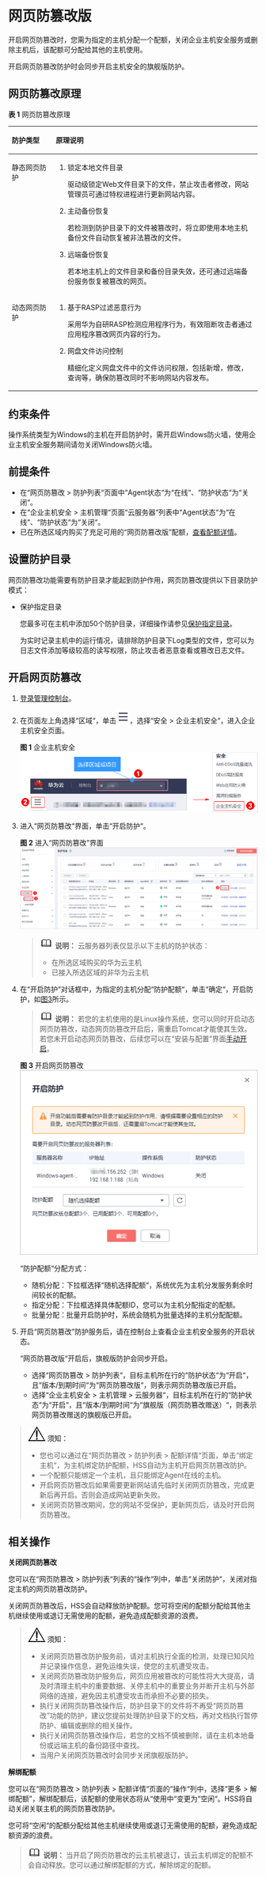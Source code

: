 # 网页防篡改版<a name="hss_01_0214"></a>

开启网页防篡改时，您需为指定的主机分配一个配额，关闭企业主机安全服务或删除主机后，该配额可分配给其他的主机使用。

开启网页防篡改防护时会同步开启主机安全的旗舰版防护。

## 网页防篡改原理<a name="section6586124234917"></a>

**表 1**  网页防篡改原理

<a name="table171301423115020"></a>
<table><thead align="left"><tr id="row101311123165010"><th class="cellrowborder" valign="top" width="17.669999999999998%" id="mcps1.2.3.1.1"><p id="p5131112316508"><a name="p5131112316508"></a><a name="p5131112316508"></a>防护类型</p>
</th>
<th class="cellrowborder" valign="top" width="82.33%" id="mcps1.2.3.1.2"><p id="p101312235504"><a name="p101312235504"></a><a name="p101312235504"></a>原理说明</p>
</th>
</tr>
</thead>
<tbody><tr id="row1213192345010"><td class="cellrowborder" valign="top" width="17.669999999999998%" headers="mcps1.2.3.1.1 "><p id="p191311323115011"><a name="p191311323115011"></a><a name="p191311323115011"></a>静态网页防护</p>
</td>
<td class="cellrowborder" valign="top" width="82.33%" headers="mcps1.2.3.1.2 "><a name="ol2079014295015"></a><a name="ol2079014295015"></a><ol id="ol2079014295015"><li>锁定本地文件目录<p id="p579011429509"><a name="p579011429509"></a><a name="p579011429509"></a>驱动级锁定Web文件目录下的文件，禁止攻击者修改，网站管理员可通过特权进程进行更新网站内容。</p>
</li><li>主动备份恢复<p id="p879014426509"><a name="p879014426509"></a><a name="p879014426509"></a>若检测到防护目录下的文件被篡改时，将立即使用本地主机备份文件自动恢复被非法篡改的文件。</p>
</li><li>远端备份恢复<p id="p77900421506"><a name="p77900421506"></a><a name="p77900421506"></a>若本地主机上的文件目录和备份目录失效，还可通过远端备份服务恢复被篡改的网页。</p>
</li></ol>
</td>
</tr>
<tr id="row11131142385011"><td class="cellrowborder" valign="top" width="17.669999999999998%" headers="mcps1.2.3.1.1 "><p id="p11131122325014"><a name="p11131122325014"></a><a name="p11131122325014"></a>动态网页防护</p>
</td>
<td class="cellrowborder" valign="top" width="82.33%" headers="mcps1.2.3.1.2 "><a name="ol37451749195010"></a><a name="ol37451749195010"></a><ol id="ol37451749195010"><li>基于RASP过滤恶意行为<p id="p15745174925017"><a name="p15745174925017"></a><a name="p15745174925017"></a>采用华为自研RASP检测应用程序行为，有效阻断攻击者通过应用程序篡改网页内容的行为。</p>
</li><li>网盘文件访问控制<p id="p6745649125020"><a name="p6745649125020"></a><a name="p6745649125020"></a>精细化定义网盘文件中的文件访问权限，包括新增，修改，查询等，确保防篡改同时不影响网站内容发布。</p>
</li></ol>
</td>
</tr>
</tbody>
</table>

## 约束条件<a name="section11225204110314"></a>

操作系统类型为Windows的主机在开启防护时，需开启Windows防火墙，使用企业主机安全服务期间请勿关闭Windows防火墙。

## 前提条件<a name="section1167255181511"></a>

-   在“网页防篡改  \>  防护列表“页面中“Agent状态“为“在线“、“防护状态“为“关闭“。
-   在“企业主机安全  \>  主机管理“页面“云服务器“列表中“Agent状态“为“在线“、“防护状态“为“关闭“。
-   已在所选区域内购买了充足可用的“网页防篡改版”配额，[查看配额详情](https://support.huaweicloud.com/hss_faq/hss_01_0156.html#section1)。

## 设置防护目录<a name="section16232142216125"></a>

网页防篡改功能需要有防护目录才能起到防护作用，网页防篡改提供以下目录防护模式：

-   保护指定目录

    您最多可在主机中添加50个防护目录，详细操作请参见[保护指定目录](添加防护目录.md#section4367121594314)。

    为实时记录主机中的运行情况，请排除防护目录下Log类型的文件，您可以为日志文件添加等级较高的读写权限，防止攻击者恶意查看或篡改日志文件。


## 开启网页防篡改<a name="section640721810126"></a>

1.  [登录管理控制台](https://console.huaweicloud.com)。
2.  在页面左上角选择“区域“，单击![](figures/icon-servicelist.png)，选择“安全  \>  企业主机安全“，进入企业主机安全页面。

    **图 1**  企业主机安全<a name="hss_01_0229_fig1855613765114"></a>  
    ![](figures/企业主机安全.png "企业主机安全")

3.  进入“网页防篡改“界面，单击“开启防护“。

    **图 2**  进入“网页防篡改”界面<a name="fig9672155819720"></a>  
    ![](figures/进入-网页防篡改-界面.png "进入-网页防篡改-界面")

    >![](public_sys-resources/icon-note.gif) **说明：** 
    >云服务器列表仅显示以下主机的防护状态：
    >-   在所选区域购买的华为云主机
    >-   已接入所选区域的非华为云主机

4.  在“开启防护“对话框中，为指定的主机分配“防护配额“，单击“确定“，开启防护，如[图3](#fig20655720125915)所示。

    >![](public_sys-resources/icon-note.gif) **说明：** 
    >若您的主机使用的是Linux操作系统，您可以同时开启动态网页防篡改，动态网页防篡改开启后，需重启Tomcat才能使其生效。
    >若您未开启动态网页防篡改，后续您可以在“安装与配置“界面[手动开启](开启动态网页防篡改.md)。

    **图 3**  开启网页防篡改<a name="fig20655720125915"></a>  
    ![](figures/开启网页防篡改.png "开启网页防篡改")

    “防护配额“分配方式：

    -   随机分配：下拉框选择“随机选择配额“，系统优先为主机分发服务剩余时间较长的配额。
    -   指定分配：下拉框选择具体配额ID，您可以为主机分配指定的配额。
    -   批量分配：批量开启防护时，系统会随机为批量选择的主机分配配额。

5.  开启“网页防篡改”防护服务后，请在控制台上查看企业主机安全服务的开启状态。

    “网页防篡改版“开启后，旗舰版防护会同步开启。

    -   选择“网页防篡改  \>  防护列表“，目标主机所在行的“防护状态“为“开启“，且“版本/到期时间“为“网页防篡改版“，则表示网页防篡改版已开启。
    -   选择“企业主机安全  \>  主机管理  \>  云服务器“，目标主机所在行的“防护状态“为“开启“，且“版本/到期时间“为“旗舰版（网页防篡改赠送）“，则表示网页防篡改赠送的旗舰版已开启。


>![](public_sys-resources/icon-notice.gif) **须知：** 
>-   您也可以通过在“网页防篡改  \>  防护列表  \>  配额详情“页面，单击“绑定主机“，为主机绑定防护配额，HSS自动为主机开启网页防篡改防护。
>-   一个配额只能绑定一个主机，且只能绑定Agent在线的主机。
>-   开启网页防篡改后如果需要更新网站请先临时关闭网页防篡改，完成更新后再开启。否则会造成网站更新失败。
>-   关闭网页防篡改期间，您的网站不受保护，更新网页后，请及时开启网页防篡改。

## 相关操作<a name="section12525114195917"></a>

**关闭网页防篡改**

您可以在“网页防篡改  \>  防护列表“列表的“操作“列中，单击“关闭防护“，关闭对指定主机的网页防篡改防护。

关闭网页防篡改后，HSS会自动释放防护配额。您可将空闲的配额分配给其他主机继续使用或退订无需使用的配额，避免造成配额资源的浪费。

>![](public_sys-resources/icon-notice.gif) **须知：** 
>-   关闭网页防篡改防护服务前，请对主机执行全面的检测，处理已知风险并记录操作信息，避免运维失误，使您的主机遭受攻击。
>-   关闭网页防篡改防护服务后，网页应用被篡改的可能性将大大提高，请及时清理主机中的重要数据、关停主机中的重要业务并断开主机与外部网络的连接，避免因主机遭受攻击而承担不必要的损失。
>-   执行关闭网页防篡改操作后，防护目录下的文件将不再受“网页防篡改”功能的防护，建议您提前处理防护目录下的文档，再对文档执行暂停防护、编辑或删除的相关操作。
>-   执行关闭网页防篡改操作后，若您的文档不慎被删除，请在主机本地备份或远端主机的备份路径中查找。
>-   当用户关闭网页防篡改时会同步关闭旗舰版防护。

**解绑配额**

您可以在“网页防篡改  \>  防护列表  \>  配额详情“页面的“操作“列中，选择“更多 \> 解绑配额”，解绑配额后，该配额的使用状态将从“使用中“变更为“空闲“。HSS将自动关闭关联主机的网页防篡改防护。

您可将“空闲“的配额分配给其他主机继续使用或退订无需使用的配额，避免造成配额资源的浪费。

>![](public_sys-resources/icon-note.gif) **说明：** 
>当开启了网页防篡改的云主机被退订，该云主机绑定的配额不会自动释放。您可以通过解绑配额的方式，解除绑定的配额。

